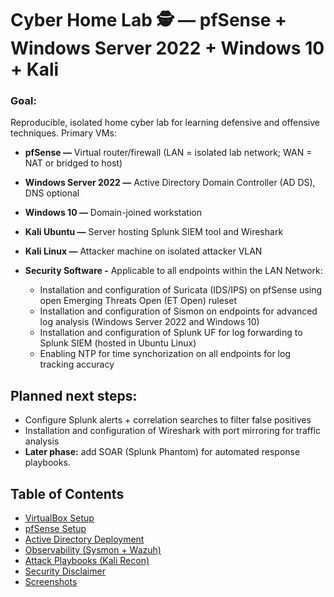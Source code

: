 # Cyber Home Lab 🕵️ — pfSense + Windows Server 2022 + Windows 10 + Kali

### Goal:
Reproducible, isolated home cyber lab for learning defensive and offensive techniques. Primary VMs:

* **pfSense —** Virtual router/firewall (LAN = isolated lab network; WAN = NAT or bridged to host)

* **Windows Server 2022 —** Active Directory Domain Controller (AD DS), DNS optional

* **Windows 10 —** Domain-joined workstation

* **Kali Ubuntu —** Server hosting Splunk SIEM tool and Wireshark

* **Kali Linux —** Attacker machine on isolated attacker VLAN

* **Security Software -** Applicable to all endpoints within the LAN Network:
  - Installation and configuration of Suricata (IDS/IPS) on pfSense using open Emerging Threats Open (ET Open) ruleset
  - Installation and configuration of Sismon on endpoints for advanced log analysis (Windows Server 2022 and Windows 10)
  - Installation and configuration of Splunk UF for log forwarding to Splunk SIEM (hosted in Ubuntu Linux)
  - Enabling NTP for time synchorization on all endpoints for log tracking accuracy 

## Planned next steps: 
  - Configure Splunk alerts + correlation searches to filter false positives
  - Installation and configuration of Wireshark with port mirroring for traffic analysis
  - **Later phase:** add SOAR (Splunk Phantom) for automated response playbooks.


## Table of Contents
- [VirtualBox Setup](vbox-setup.md)
- [pfSense Setup](pfSense-setup.md)
- [Active Directory Deployment](ad-deploy.ps1)
- [Observability (Sysmon + Wazuh)](observability/agent-installation.md)
- [Attack Playbooks (Kali Recon)](attack-playbooks/kali-basic-recon.md)
- [Security Disclaimer](SECURITY.md)
- [Screenshots](docs)
